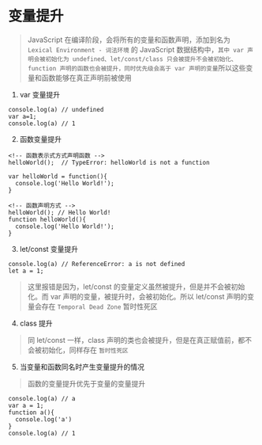 # 变量提升

> JavaScript 在编译阶段，会将所有的变量和函数声明，添加到名为 `Lexical Environment - 词法环境` 的 JavaScript 数据结构中，`其中 var 声明会被初始化为 undefined、let/const/class 只会被提升不会被初始化、function 声明的函数也会被提升，同时优先级会高于 var 声明的变量`所以这些变量和函数能够在真正声明前被使用

1. var 变量提升

```
console.log(a) // undefined
var a=1;
console.log(a) // 1
```

2. 函数变量提升

```
<!-- 函数表示式方式声明函数 -->
helloWorld();  // TypeError: helloWorld is not a function

var helloWorld = function(){
  console.log('Hello World!');
}

```

```
<!-- 函数声明方式 -->
helloWorld(); // Hello World!
function helloWorld(){
  console.log('Hello World!');
}
```

3. let/const 变量提升

```
console.log(a) // ReferenceError: a is not defined
let a = 1;
```

> 这里报错是因为，let/const 的变量定义虽然被提升，但是并不会被初始化。而 var 声明的变量，被提升时，会被初始化。所以 let/const 声明的变量会存在 `Temporal Dead Zone` 暂时性死区

4. class 提升

> 同 let/const 一样，class 声明的类也会被提升，但是在真正赋值前，都不会被初始化，同样存在 `暂时性死区`

5. 当变量和函数同名时产生变量提升的情况

> 函数的变量提升优先于变量的变量提升

```
console.log(a) // a
var a = 1;
function a(){
  console.log('a')
}
console.log(a) // 1
```
